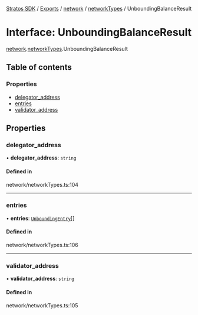 [Stratos SDK](../README.md) / [Exports](../modules.md) / [network](../modules/network.md) / [networkTypes](../modules/network.networkTypes.md) / UnboundingBalanceResult

# Interface: UnboundingBalanceResult

[network](../modules/network.md).[networkTypes](../modules/network.networkTypes.md).UnboundingBalanceResult

## Table of contents

### Properties

- [delegator\_address](network.networkTypes.UnboundingBalanceResult.md#delegator_address)
- [entries](network.networkTypes.UnboundingBalanceResult.md#entries)
- [validator\_address](network.networkTypes.UnboundingBalanceResult.md#validator_address)

## Properties

### delegator\_address

• **delegator\_address**: `string`

#### Defined in

network/networkTypes.ts:104

___

### entries

• **entries**: [`UnboundingEntry`](network.networkTypes.UnboundingEntry.md)[]

#### Defined in

network/networkTypes.ts:106

___

### validator\_address

• **validator\_address**: `string`

#### Defined in

network/networkTypes.ts:105
